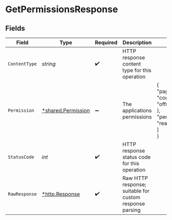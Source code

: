 # GetPermissionsResponse


## Fields

| Field                                                                               | Type                                                                                | Required                                                                            | Description                                                                         | Example                                                                             |
| ----------------------------------------------------------------------------------- | ----------------------------------------------------------------------------------- | ----------------------------------------------------------------------------------- | ----------------------------------------------------------------------------------- | ----------------------------------------------------------------------------------- |
| `ContentType`                                                                       | *string*                                                                            | :heavy_check_mark:                                                                  | HTTP response content type for this operation                                       |                                                                                     |
| `Permission`                                                                        | [*shared.Permission](../../../pkg/models/shared/permission.md)                      | :heavy_minus_sign:                                                                  | The applications permissions                                                        | {<br/>"paging": {<br/>"count": 25,<br/>"offset": 10<br/>},<br/>"permissions": [<br/>"read_vehicle_info"<br/>]<br/>} |
| `StatusCode`                                                                        | *int*                                                                               | :heavy_check_mark:                                                                  | HTTP response status code for this operation                                        |                                                                                     |
| `RawResponse`                                                                       | [*http.Response](https://pkg.go.dev/net/http#Response)                              | :heavy_check_mark:                                                                  | Raw HTTP response; suitable for custom response parsing                             |                                                                                     |